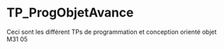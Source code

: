 # TP_ProgObjetAvance

Ceci sont les différent TPs de programmation et conception orienté objet M31 05

